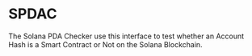 # SPDAC
The Solana PDA Checker use this interface to test whether an Account Hash is a Smart Contract or Not on the Solana Blockchain.

